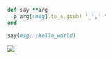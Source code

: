 ```ruby
def say **arg 
  p arg[:msg].to_s.gsub! '_',' '
end

say(msg: :hello_world)
```
![](https://komarev.com/ghpvc/?username=ramel-cabug-os&color=blue&style=flat-square&label=PROFILE+VIEWS)
